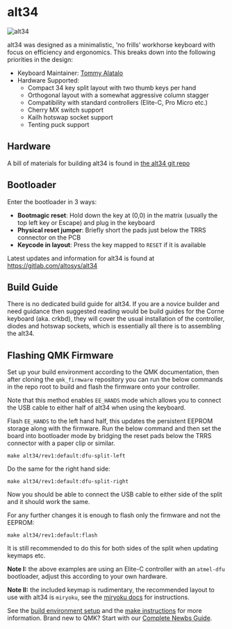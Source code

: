 # alt34

![alt34](https://gitlab.com/altosys/alt34/-/raw/main/images/alt34_profile.png)

alt34 was designed as a minimalistic, 'no frills' workhorse keyboard with focus on efficiency and ergonomics.
This breaks down into the following priorities in the design:

* Keyboard Maintainer: [Tommy Alatalo](https://github.com/altosys)
* Hardware Supported: 
   * Compact 34 key split layout with two thumb keys per hand
   * Orthogonal layout with a somewhat aggressive column stagger
   * Compatibility with standard controllers (Elite-C, Pro Micro etc.)
   * Cherry MX switch support
   * Kailh hotswap socket support
   * Tenting puck support

## Hardware

A bill of materials for building alt34 is found in [the alt34 git repo](https://gitlab.com/altosys/alt34)

## Bootloader

Enter the bootloader in 3 ways:

* **Bootmagic reset**: Hold down the key at (0,0) in the matrix (usually the top left key or Escape) and plug in the keyboard
* **Physical reset jumper**: Briefly short the pads just below the TRRS connector on the PCB
* **Keycode in layout**: Press the key mapped to `RESET` if it is available

Latest updates and information for alt34 is found at https://gitlab.com/altosys/alt34

## Build Guide

There is no dedicated build guide for alt34. If you are a novice builder and need guidance then suggested reading would be build guides for the Corne keyboard (aka. crkbd), they will cover the usual installation of the controller, diodes and hotswap sockets, which is essentially all there is to assembling the alt34.

## Flashing QMK Firmware

Set up your build environment according to the QMK documentation, then after cloning the `qmk_firmware` repository you can run the below commands in the repo root to build and flash the firmware onto your controller.

Note that this method enables `EE_HANDS` mode which allows you to connect the USB cable to either half of alt34 when using the keyboard.


Flash `EE_HANDS` to the left hand half, this updates the persistent EEPROM storage along with the firmware.
Run the below command and then set the board into bootloader mode by bridging the reset pads below the TRRS connector with a paper clip or similar.
```
make alt34/rev1:default:dfu-split-left
```

Do the same for the right hand side:
```
make alt34/rev1:default:dfu-split-right
```

Now you should be able to connect the USB cable to either side of the split and it should work the same.

For any further changes it is enough to flash only the firmware and not the EEPROM:
```
make alt34/rev1:default:flash
```

It is still recommended to do this for both sides of the split when updating keymaps etc.

**Note I:** the above examples are using an Elite-C controller with an `atmel-dfu` bootloader, adjust this according to your own hardware.

**Note II:** the included keymap is rudimentary, the recommended layout to use with alt34 is `miryoku`, see the [miryoku docs](https://github.com/manna-harbour/miryoku) for instructions.

See the [build environment setup](https://docs.qmk.fm/#/getting_started_build_tools) and the [make instructions](https://docs.qmk.fm/#/getting_started_make_guide) for more information. Brand new to QMK? Start with our [Complete Newbs Guide](https://docs.qmk.fm/#/newbs).
